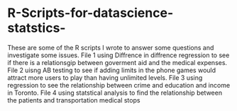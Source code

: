 # R-Scripts-for-datascience-statstics-
These are some of the R scripts I wrote to answer some questions and investigate some issues.
File 1 using Diffrence in diffrence regression to see if there is a relationsgip between goverment aid and the medical expenses.
File 2 uisng AB testing to see if adding limits in the phone games would attract more users to play than having unlimited levels.
File 3 using regression to see the relationship between crime and education and income in Toronto.
File 4 using statstical analysis to find the relationship between the patients and transportation medical stops 
